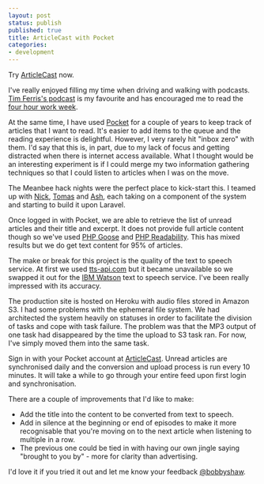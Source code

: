 ```yaml
---
layout: post
status: publish
published: true
title: ArticleCast with Pocket
categories:
- development
---
```


Try [ArticleCast](http://www.articlecast.co.uk/) now.

I've really enjoyed filling my time when driving and walking with podcasts. [Tim Ferris's podcast](http://fourhourworkweek.com/podcast/) is my favourite and has encouraged me to read the [four hour work week](http://fourhourworkweek.com/).

At the same time, I have used [Pocket](http://getpocket.com/) for a couple of years to keep track of articles that I want to read.  It's easier to add items to the queue and the reading experience is delightful.  However, I very rarely hit "inbox zero" with them.  I'd say that this is, in part, due to my lack of focus and getting distracted when there is internet access available.  What I thought would be an interesting experiment is if I could merge my two information gathering techniques so that I could listen to articles when I was on the move.

The Meanbee hack nights were the perfect place to kick-start this.  I teamed up with [Nick](https://www.nicksays.co.uk/), [Tomas](http://tgerulaitis.com/) and [Ash](https://www.ashsmith.io/), each taking on a component of the system and starting to build it upon Laravel.

Once logged in with Pocket, we are able to retrieve the list of unread articles and their title and excerpt.  It does not provide full article content though so we've used [PHP Goose](https://github.com/scotteh/php-goose) and [PHP Readability](http://code.fivefilters.org/php-readability/).  This has mixed results but we do get text content for 95% of articles.

The make or break for this project is the quality of the text to speech service.  At first we used [tts-api.com](http://tts-api.com/) but it became unavailable so we swapped it out for the [IBM Watson](http://www.ibm.com/smarterplanet/us/en/ibmwatson/developercloud/text-to-speech.html) text to speech service.  I've been really impressed with its accuracy.

The production site is hosted on Heroku with audio files stored in Amazon S3.  I had some problems with the ephemeral file system.  We had architected the system heavily on statuses in order to facilitate the division of tasks and cope with task failure.  The problem was that the MP3 output of one task had disappeared by the time the upload to S3 task ran.  For now, I've simply moved them into the same task.

Sign in with your Pocket account at [ArticleCast](http://www.articlecast.co.uk/).  Unread articles are synchronised daily and the conversion and upload process is run every 10 minutes.  It will take a while to go through your entire feed upon first login and synchronisation. 

There are a couple of improvements that I'd like to make:

- Add the title into the content to be converted from text to speech.
- Add in silence at the beginning or end of episodes to make it more recognisable that you're moving on to the next article when listening to multiple in a row.
- The previous one could be tied in with having our own jingle saying "brought to you by" - more for clarity than advertising.

I'd love it if you tried it out and let me know your feedback [@bobbyshaw](http://twitter.com/bobbyshaw).
